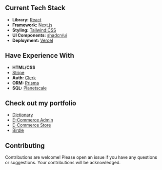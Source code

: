 ## Current Tech Stack

- **Library:** [React](https://react.dev)
- **Framework:** [Next.js](https://nextjs.org)
- **Styling:** [Tailwind CSS](https://tailwindcss.com)
- **UI Components:** [shadcn/ui](https://ui.shadcn.com)
- **Deployment:** [Vercel](https://vercel.com/)

## Have Experience With

- **HTML/CSS**
- [Stripe](https://stripe.com)
- **Auth:** [Clerk](https://clerk.com)
- **ORM:** [Prisma](https://www.prisma.io/)
- **SQL:** [Planetscale](https://planetscale.com/)

## Check out my portfolio

- [Dictionary](https://dictionary-beta-ten.vercel.app/)
- [E-Commerce Admin](https://e-commerce-admin-pearl.vercel.app/)
- [E-Commerce Store](https://e-commerce-frontend-rose-beta.vercel.app/)
- [Birdle](https://birdle-teal.vercel.app/)

## Contributing

Contributions are welcome! Please open an issue if you have any questions or suggestions. Your contributions will be acknowledged.
